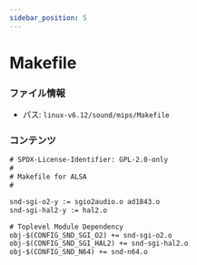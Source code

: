 ```yaml
---
sidebar_position: 5
---
```

# Makefile

### ファイル情報

- パス: `linux-v6.12/sound/mips/Makefile`

### コンテンツ

```txt
# SPDX-License-Identifier: GPL-2.0-only
#
# Makefile for ALSA
#

snd-sgi-o2-y := sgio2audio.o ad1843.o
snd-sgi-hal2-y := hal2.o

# Toplevel Module Dependency
obj-$(CONFIG_SND_SGI_O2) += snd-sgi-o2.o
obj-$(CONFIG_SND_SGI_HAL2) += snd-sgi-hal2.o
obj-$(CONFIG_SND_N64) += snd-n64.o

```
